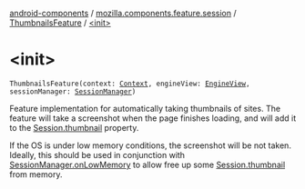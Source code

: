 [android-components](../../index.md) / [mozilla.components.feature.session](../index.md) / [ThumbnailsFeature](index.md) / [&lt;init&gt;](./-init-.md)

# &lt;init&gt;

`ThumbnailsFeature(context: `[`Context`](https://developer.android.com/reference/android/content/Context.html)`, engineView: `[`EngineView`](../../mozilla.components.concept.engine/-engine-view/index.md)`, sessionManager: `[`SessionManager`](../../mozilla.components.browser.session/-session-manager/index.md)`)`

Feature implementation for automatically taking thumbnails of sites.
The feature will take a screenshot when the page finishes loading,
and will add it to the [Session.thumbnail](../../mozilla.components.browser.session/-session/thumbnail.md) property.

If the OS is under low memory conditions, the screenshot will be not taken.
Ideally, this should be used in conjunction with [SessionManager.onLowMemory](../../mozilla.components.browser.session/-session-manager/on-low-memory.md) to allow
free up some [Session.thumbnail](../../mozilla.components.browser.session/-session/thumbnail.md) from memory.

